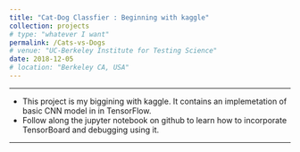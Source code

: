 ```yaml
---
title: "Cat-Dog Classfier : Beginning with kaggle"
collection: projects
# type: "whatever I want"
permalink: /Cats-vs-Dogs
# venue: "UC-Berkeley Institute for Testing Science"
date: 2018-12-05
# location: "Berkeley CA, USA"
---
```

---
* This project is my biggining with kaggle. It contains an implemetation of basic CNN model in in TensorFlow. 
* Follow along the jupyter notebook on github to learn how to incorporate TensorBoard and debugging using it.

---